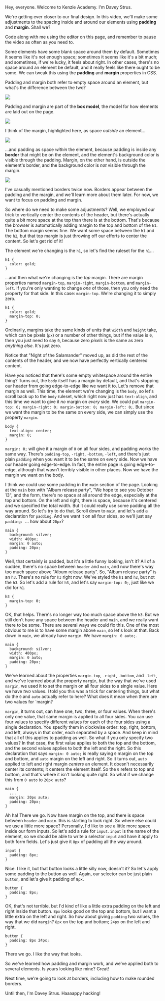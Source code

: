 Hey, everyone. Welcome to Kenzie Academy. I'm Davey Strus.

We're getting ever closer to our final design. In this video, we'll make some adjustments to the spacing inside and around our elements using **padding** and **margin**. Shall we?

Code along with me using the editor on this page, and remember to pause the video as often as you need to.

Some elements have some blank space around them by default. Sometimes it seems like it's not enough space; sometimes it seems like it's a bit much; and sometimes, if we're lucky, it feels about right. In other cases, there's no space around an element be default, and it really feels like there ought to be some. We can tweak this using the **padding** and **margin** properties in CSS.

Padding and margin both refer to empty space around an element, but what's the difference between the two?

![](https://cdn.jsdelivr.net/gh/dstrus/lesson-transcripts/assets/box-model.png)

Padding and margin are part of the **box model**, the model for how elements are laid out on the page.

![](https://cdn.jsdelivr.net/gh/dstrus/lesson-transcripts/assets/box-model-margin.png)

I think of the margin, highlighted here, as space _outside_ an element...

![](https://cdn.jsdelivr.net/gh/dstrus/lesson-transcripts/assets/box-model-padding.png)

...and padding as space _within_ the element, because padding is inside any **border** that might be on the element, and the element's background color is visible through the padding. Margin, on the other hand, is outside the element's border, and the background color is _not_ visible through the margin.

![](https://cdn.jsdelivr.net/gh/dstrus/lesson-transcripts/assets/box-model-border.png)

I've casually mentioned borders twice now. Borders appear between the padding and the margin, and we'll learn more about them later. For now, we want to focus on padding and margin.

So where do we need to make some adjustments? Well, we employed our trick to vertically center the contents of the header, but there's actually quite a bit more space at the top than there is at the bottom. That's because the browser is automatically adding margin to the top and bottom of the `h1`. The bottom margin seems fine. We want some space between the `h1` and the `h2`, but that top margin is just throwing off our efforts to center the content. So let's get rid of it!

The element we're changing is the `h1`, so let's find the ruleset for the `h1`...

```
h1 {
  color: gold;
}
```

...and then what we're changing is the _top_ margin. There are margin properties named `margin-top`, `margin-right`, `margin-bottom`, and `margin-left`. If you're only wanting to change _one_ of those, then you only need the property for that side. In this case: `margin-top`. We're changing it to simply zero.

```
h1 {
  color: gold;
  margin-top: 0;
}
```

Ordinarily, margins take the same kinds of units that `width` and `height` take, which can be pixels (`px`) or a number of other things, but if the value is `0`, then you just need to say `0`, because zero _pixels_ is the same as zero _anything else_. It's just zero.

Notice that "Night of the Salamander" moved up, as did the rest of the contents of the header, and we now have perfectly vertically centered content.

Have you noticed that there's some empty whitespace around the entire thing? Turns out, the `body` itself has a margin by default, and that's stopping our header from going edge-to-edge like we want it to. Let's remove that margin as well. This time, the element we're changing is the `body`, so let's scroll back up to the `body` ruleset, which right now just has `text-align`, and this time we want to give it _no_ margin on _every_ side. We could put `margin-top: 0; margin-right: 0; margin-bottom: 0; margin-left: 0;`. But since we want the margin to be the same on every side, we can simply use the property `margin`.

```
body {
  text-align: center;
  margin: 0;
}
```

`margin: 0;` will give it a margin of `0` on all four sides, and padding works the same way. There's `padding-top`, `-right`, `-bottom`, `-left`, and there's just plain `padding` when you want it to be the same on every side. Now we have our header going edge-to-edge. In fact, the entire page is going edge-to-edge, although that wasn't terribly visible in other places. Now we have the margin we want on the body.

I think we could use some padding in the `main` section of the page. Looking at the `main` box with "Album release party", "We hope to see you October 13", and the form, there's no space at all around the edge, especially at the top and bottom. On the left and right, there is space, because it's centered and we specified the total width. But it could really use some padding all the way around. So let's try to do that. Scroll down to `main`, and let's add a declaration for `padding`. And we want it on all four sides, so we'll just say `padding: `... how about `20px`?

```
main {
  background: silver;
  width: 400px;
  margin: 0 auto;
  padding: 20px;
}
```

Well, that certainly is padded, but it's a little funny looking, isn't it? All of a sudden, there's no space between `header` and `main`, and now there's way too much space above "Album release party". So, "Album release party" is an `h3`. There's no rule for `h3` right now. We've styled the `h1` and `h2`, but not the `h3`. So let's add a rule for `h3`, and let's say `margin-top: 0;`, just like we did for `h1`.

```
h3 {
  margin-top: 0;
}
```

OK, that helps. There's no longer way too much space above the `h3`. But we still don't have any space between the header and `main`, and we really want there to be some. There are several ways we could fix this. One of the most obvious to me is to have some margin above `main`, so let's look at that. Back down in `main`, we already have `margin`. We have `margin: 0 auto;`.

```
main {
  background: silver;
  width: 400px;
  margin: 0 auto;
  padding: 20px;
}
```

We've learned about the properties `margin-top`, `-right`, `-bottom`, and `-left`, and we've learned about the property `margin`, but the way that we've used `margin`, we used it to set the margin on all four sides to a single value. Here we have _two_ values. I told you this was a trick for centering things, but what do the `0` and `auto` actually refer to here? What does it mean when there are two values for `margin?

`margin`, it turns out, can have one, two, three, or four values. When there's only one value, that same margin is applied to all four sides. You can use four values to specify different values for each of the four sides using a single declaration. You specify them in clockwise order: top, right, bottom, and left, always in that order, each separated by a space. And keep in mind that all of this applies to padding as well. So what if you only specify two values? In that case, the first value applies to both the top and the bottom, and the second values applies to both the left and the right. So this declaration that says `margin: 0 auto;` is really saying `0` margin on the top and bottom, and `auto` margin on the left and right. So it turns out, `auto` applied to left and right margin _centers_ an element. It doesn't necessarily center its contents; it centers the element itself. So the `0` refers to top and bottom, and that's where it isn't looking quite right. So what if we change this from `0 auto` to `20px auto`?

```
main {
  ...
  margin: 20px auto;
  padding: 20px;
}
```

Ah ha! There we go. Now have margin on the top, and there is space between `header` and `main`. this is starting to look right. So where else could we use a little more space? Personally, I'd like to see a little more space inside our form inputs. So let's add a rule for `input`. `input` is the name of the element, so we should be able to write a selector `input` and have it apply to both form fields. Let's just give it `8px` of padding all the way around.

```
input {
  padding: 8px;
}
```

Nice. I like it, but that button looks a little silly now, doesn't it? So let's apply some padding to the button as well. Again, our selector can be just plain `button`, and let's give it padding of `8px`.

```
button {
  padding: 8px;
}
```

OK, that's not terrible, but I'd kind of like a little extra padding on the left and right inside that button. `8px` looks good on the top and bottom, but I want a little extra on the left and right. So how about giving `padding` two values, the way that we did `margin`? `8px` on the top and bottom; `24px` on the left and right.

```
button {
  padding: 8px 24px;
}
```

There we go. I like the way that looks.

So we've learned how padding and margin work, and we've applied both to several elements. Is yours looking like mine? Great!

Next time, we're going to look at borders, including how to make rounded borders.

Until then, I'm Davey Strus. Haaaappy hacking!

